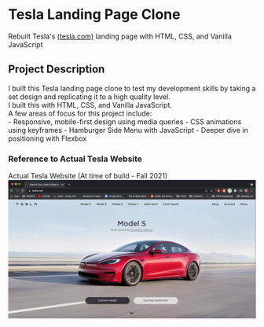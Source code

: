 # Tesla Landing Page Clone

Rebuilt Tesla's [(tesla.com)](https://www.tesla.com/) landing page with HTML, CSS, and Vanilla JavaScript

## Project Description

I built this Tesla landing page clone to test my development skills by taking a set design and replicating it to a high quality level.  
I built this with HTML, CSS, and Vanilla JavaScript.  
A few areas of focus for this project include:   
      - Responsive, mobile-first design using media queries
      - CSS animations using keyframes
      - Hamburger Side Menu with JavaScript
      - Deeper dive in positioning with Flexbox

### Reference to Actual Tesla Website

Actual Tesla Website (At time of build - Fall 2021)
![Actual Tesla Website](https://github.com/CharlesCarr/tesla-clone/blob/main/images/ScreenshotTeslaActualWebsite.png "Actual Tesla Website 2021")
